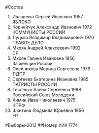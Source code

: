 #Состав
1. Иващенко Сергей Иванович 1957   
    ЯБЛОКО
2. Корнейчук Александр Иванович 1972   
    КОММУНИСТЫ РОССИИ
3. Луцько Владимир Владимирович 1970   
    ПРАВОЕ ДЕЛО
4. Мхоян Андрей Алексеевич 1992   
    СР
5. Мхоян Галина Ивановна 1956   
    За женщин России
6. Олейникова Марина Сергеевна 1976   
    ЛДПР
7. Сергеева Екатерина Ивановна 1985   
    ПАТРИОТЫ РОССИИ
8. Тесленко Алена Сергеевна 1988   
    Российский Союз Молодежи
9. Химии Иван Николаевич 1975   
    КПРФ
10. Шкитина Людмила Юрьевна 1956   
    ЕР

#Выборы-2012
##Номер УИК
1774